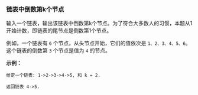 ### 链表中倒数第k个节点 ###
输入一个链表，输出该链表中倒数第k个节点。为了符合大多数人的习惯，本题从1开始计数，即链表的尾节点是倒数第1个节点。

例如，一个链表有 `6` 个节点，从头节点开始，它们的值依次是 `1、2、3、4、5、6`。这个链表的倒数第 `3` 个节点是值为 `4` 的节点。



**示例：**

```
给定一个链表: 1->2->3->4->5, 和 k = 2.

返回链表 4->5.
```


